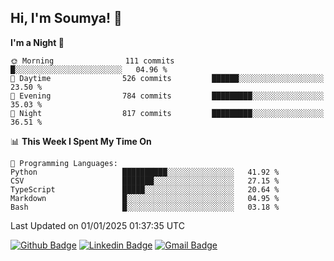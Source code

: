 ## Hi, I'm Soumya! 👋

<!--START_SECTION:waka-->
**I'm a Night 🦉** 

```text
🌞 Morning                111 commits         █░░░░░░░░░░░░░░░░░░░░░░░░   04.96 % 
🌆 Daytime                526 commits         ██████░░░░░░░░░░░░░░░░░░░   23.50 % 
🌃 Evening                784 commits         █████████░░░░░░░░░░░░░░░░   35.03 % 
🌙 Night                  817 commits         █████████░░░░░░░░░░░░░░░░   36.51 % 
```


📊 **This Week I Spent My Time On** 

```text
💬 Programming Languages: 
Python                   ██████████░░░░░░░░░░░░░░░   41.92 % 
CSV                      ███████░░░░░░░░░░░░░░░░░░   27.15 % 
TypeScript               █████░░░░░░░░░░░░░░░░░░░░   20.64 % 
Markdown                 █░░░░░░░░░░░░░░░░░░░░░░░░   04.95 % 
Bash                     █░░░░░░░░░░░░░░░░░░░░░░░░   03.18 % 
```


 Last Updated on 01/01/2025 01:37:35 UTC
<!--END_SECTION:waka-->

[![Github Badge](https://img.shields.io/badge/-rubyruins-grey?style=for-the-badge&logo=github&logoColor=white&link=https://github.com/rubyruins/)](https://www.github.com/rubyruins/) 
[![Linkedin Badge](https://img.shields.io/badge/-Soumya%20Parekh-0072b1?style=for-the-badge&logo=Linkedin&logoColor=white&link=https://www.linkedin.com/in/Soumya-Parekh/)](https://www.linkedin.com/in/Soumya-Parekh/) 
[![Gmail Badge](https://img.shields.io/badge/-soumyaparekh.me@gmail.com-c14438?style=for-the-badge&logo=Gmail&logoColor=white&link=mailto:soumyaparekh.me@gmail.com)](mailto:soumyaparekh.me@gmail.com) 
